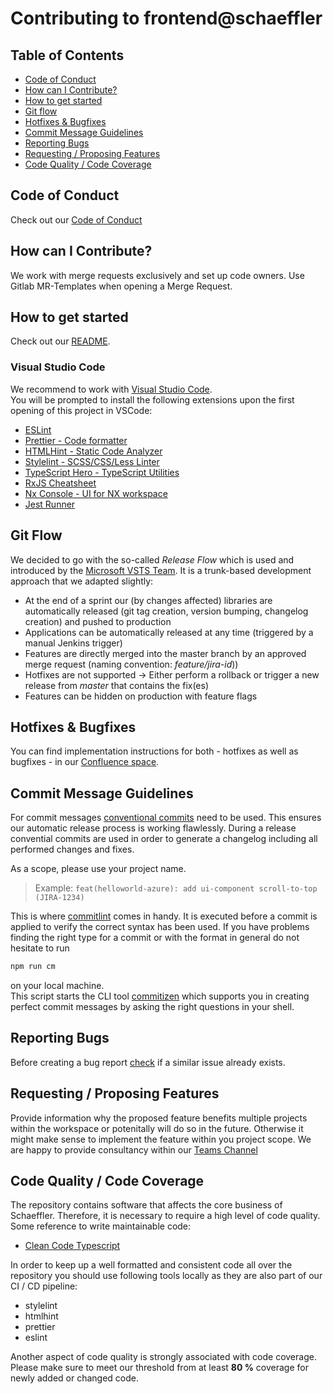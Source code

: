 # Contributing to frontend@schaeffler

## Table of Contents

- [Code of Conduct](#code-of-conduct)
- [How can I Contribute?](#how-can-i-contribute)
- [How to get started](#how-to-get-started)
- [Git flow](#git-flow)
- [Hotfixes & Bugfixes](#hotfixes-&-bugfixes)
- [Commit Message Guidelines](#commit-message-guidelines)
- [Reporting Bugs](#reporting-bugs)
- [Requesting / Proposing Features](#requesting--proposing-features)
- [Code Quality / Code Coverage](#code-quality--code-coverage)

## Code of Conduct

Check out our [Code of Conduct](CODE_OF_CONDUCT.md)

## How can I Contribute?

We work with merge requests exclusively and set up code owners. Use Gitlab MR-Templates when opening a Merge Request.

## How to get started

Check out our [README](readme.md).

### Visual Studio Code

We recommend to work with [Visual Studio Code](https://code.visualstudio.com/).  
You will be prompted to install the following extensions upon the first opening of this project in VSCode:

- [ESLint](https://marketplace.visualstudio.com/items?itemName=dbaeumer.vscode-eslint)
- [Prettier - Code formatter](https://marketplace.visualstudio.com/items?itemName=esbenp.prettier-vscode)
- [HTMLHint - Static Code Analyzer](https://marketplace.visualstudio.com/items?itemName=mkaufman.HTMLHint)
- [Stylelint - SCSS/CSS/Less Linter](https://marketplace.visualstudio.com/items?itemName=shinnn.stylelint)
- [TypeScript Hero - TypeScript Utilities](https://marketplace.visualstudio.com/items?itemName=rbbit.typescript-hero)
- [RxJS Cheatsheet](https://marketplace.visualstudio.com/items?itemName=dzhavat.rxjs-cheatsheet)
- [Nx Console - UI for NX workspace](https://marketplace.visualstudio.com/items?itemName=nrwl.angular-console)
- [Jest Runner](https://marketplace.visualstudio.com/items?itemName=firsttris.vscode-jest-runner)

## Git Flow

We decided to go with the so-called _Release Flow_ which is used and introduced by the [Microsoft VSTS Team](https://devblogs.microsoft.com/devops/release-flow-how-we-do-branching-on-the-vsts-team/). It is a trunk-based development approach that we adapted slightly:

- At the end of a sprint our (by changes affected) libraries are automatically released (git tag creation, version bumping, changelog creation) and pushed to production
- Applications can be automatically released at any time (triggered by a manual Jenkins trigger)
- Features are directly merged into the master branch by an approved merge request (naming convention: _feature/jira-id_))
- Hotfixes are not supported -> Either perform a rollback or trigger a new release from _master_ that contains the fix(es)
- Features can be hidden on production with feature flags

## Hotfixes & Bugfixes

You can find implementation instructions for both - hotfixes as well as bugfixes - in our [Confluence space](https://confluence.schaeffler.com/pages/viewpage.action?pageId=62623272).

## Commit Message Guidelines

For commit messages [conventional commits](https://www.conventionalcommits.org/en/v1.0.0/) need to be used. This ensures our automatic release process is working flawlessly. During a release convential commits are used in order to generate a changelog including all performed changes and fixes.

As a scope, please use your project name.

> Example: `feat(helloworld-azure): add ui-component scroll-to-top (JIRA-1234)`

This is where [commitlint](https://github.com/conventional-changelog/commitlint) comes in handy. It is executed before a commit is applied to verify the correct syntax has been used. If you have problems finding the right type for a commit or with the format in general do not hesitate to run

```bash
npm run cm
```

on your local machine.  
This script starts the CLI tool [commitizen](https://github.com/commitizen/cz-cli) which supports you in creating perfect commit messages by asking the right questions in your shell.

## Reporting Bugs

Before creating a bug report [check](https://jira.schaeffler.com/secure/RapidBoard.jspa?rapidView=866&projectKey=FRON&view=planning.nodetail) if a similar issue already exists.

## Requesting / Proposing Features

Provide information why the proposed feature benefits multiple projects within the workspace or potenitally will do so in the future. Otherwise it might make sense to implement the feature within you project scope. We are happy to provide consultancy within our [Teams Channel](https://teams.microsoft.com/l/team/19%3a2967d889ec6546729254b14c7f06c2b8%40thread.skype/conversations?groupId=a8039948-cbd2-4239-ba69-edbeefadeea2&tenantId=67416604-6509-4014-9859-45e709f53d3f)

## Code Quality / Code Coverage

The repository contains software that affects the core business of Schaeffler. Therefore, it is necessary to require a high level of code quality. Some reference to write maintainable code:

- [Clean Code Typescript](https://github.com/labs42io/clean-code-typescript)

In order to keep up a well formatted and consistent code all over the repository you should use following tools locally as they are also part of our CI / CD pipeline:

- stylelint
- htmlhint
- prettier
- eslint

Another aspect of code quality is strongly associated with code coverage. Please make sure to meet our threshold from at least **80 %** coverage for newly added or changed code.
